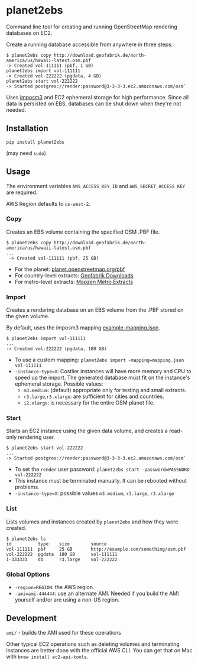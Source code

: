 # planet2ebs

Command line tool for creating and running OpenStreetMap rendering databases on EC2. 

Create a running database accessible from anywhere in three steps:

    $ planet2ebs copy http://download.geofabrik.de/north-america/us/hawaii-latest.osm.pbf
    -> Created vol-111111 (pbf, 1 GB)
    planet2ebs import vol-111111
	-> Created vol-222222 (pgdata, 4 GB)
	planet2ebs start vol-222222
	-> Started postgres://render:password@3-3-3-3.ec2.amazonaws.com/osm`

Uses [imposm3](https://github.com/omniscale/imposm3) and EC2 ephemeral storage for high performance. Since all data is persisted on EBS, databases can be shut down when they're not needed.

## Installation

`pip install planet2ebs` 

 (may need `sudo`)

## Usage

The environment variables `AWS_ACCESS_KEY_ID` and `AWS_SECRET_ACCESS_KEY` are required.

AWS Region defaults to `us-west-2`.

### Copy
Creates an EBS volume containing the specified OSM .PBF file.

    $ planet2ebs copy http://download.geofabrik.de/north-america/us/hawaii-latest.osm.pbf
	...
     -> Created vol-111111 (pbf, 25 GB)
     
* For the planet: [planet.openstreetmap.org/pbf](http://planet.openstreetmap.org/pbf/)
* For country-level extracts: [Geofabrik Downloads](http://www.geofabrik.de/data/download.html)
* For metro-level extracts: [Mapzen Metro Extracts](https://mapzen.com/metro-extracts/)

### Import
Creates a rendering database on an EBS volume from the .PBF stored on the given volume.

By default, uses the imposm3 mapping [example-mapping.json](https://github.com/omniscale/imposm3/blob/master/example-mapping.json).

    $ planet2ebs import vol-111111
    ...
    -> Created vol-222222 (pgdata, 180 GB)

* To use a custom mapping: `planet2ebs import -mapping=mapping.json vol-111111`
* `-instance-type=X`: Costlier instances will have more memory and CPU to speed up the import. The generated database must fit on the instance's ephemeral storage. Possible values:
	* `m3.medium`: (default) appropriate only for testing and small extracts. 
	* `r3.large`,`r3.xlarge`: are sufficient for cities and countries.
	* `i2.xlarge`: is necessary for the entire OSM planet file.


### Start
Starts an EC2 instance using the given data volume, and creates a read-only rendering user.

    $ planet2ebs start vol-222222
    ...
	-> Started postgres://render:password@3-3-3-3.ec2.amazonaws.com/osm`

* To set the `render` user password: `planet2ebs start -password=PASSWORD vol-222222`
* This instance must be terminated manually. It can be rebooted without problems.
* `-instance-type=X`: possible values `m3.medium`, `r3.large`, `r3.xlarge`

### List
Lists volumes and instances created by `planet2ebs` and how they were created.

	$ planet2ebs ls
	id			type	size		source
    vol-111111  pbf     25 GB  		http://example.com/something/osm.pbf
    vol-222222  pgdata  180 GB 		vol-111111
    i-333333    db      r3.large	vol-222222

### Global Options
  
* `-region=REGION`: the AWS region.
* `-ami=ami-444444`: use an alternate AMI. Needed if you build the AMI yourself and/or are using a non-US region.
 
## Development

`ami/` - builds the AMI used for these operations

Other typical EC2 operations such as deleting volumes and terminating instances are better done with the official AWS CLI. You can get that on Mac with `brew install ec2-api-tools`.

